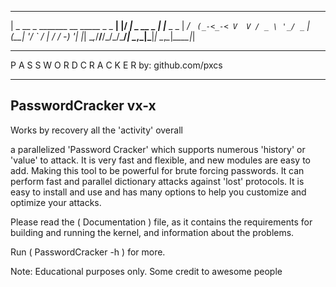   ___                              _  ___             _           
 | _ \__ _ _______ __ _____ _ _ __| |/ __|_ _ __ _ __| |_____ _ _ 
 |  _/ _` (_-<_-< V  V / _ \ '_/ _` | (__| '_/ _` / _| / / -_) '_|
 |_| \__,_/__/__/\_/\_/\___/_| \__,_|\___|_| \__,_\__|_\_\___|_|  
                                                                  
---------------
P A S S W O R D
C R A C K E R
by: github.com/pxcs

---------------

PasswordCracker
vx-x
---------------

Works by recovery all the 'activity' overall

a parallelized 'Password Cracker' which supports numerous 'history' or 'value' to attack. It is very fast and flexible, and new modules are easy to add. Making this tool to be powerful for brute forcing passwords. It can perform fast and parallel dictionary attacks against 'lost' protocols. It is easy to install and use and has many options to help you customize and optimize your attacks.

Please read the ( Documentation ) file, as it contains the requirements for building and running the kernel, and information about the problems.

Run ( PasswordCracker -h ) for more.

Note: Educational purposes only. Some credit to awesome people
